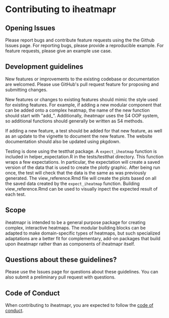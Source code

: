 # Contributing to iheatmapr

## Opening Issues

Please report bugs and contribute feature requests using the the Github Issues page. For reporting bugs, please provide a reproducible example. For feature requests, please give an example use case.

## Development guidelines

New features or improvements to the existing codebase or documentation are welcomed. Please use GitHub's pull request feature for proposing and submitting changes.  

New features or changes to existing features should mimic the style used for existing features. For example, if adding a new modular component that can be added onto a complex heatmap, the name of the new function should start with "add_". Additionally, iheatmapr uses the S4 OOP system, so additional functions should generally be written as S4 methods. 

If adding a new feature, a test should be added for that new feature, as well as an update to the vignette to document the new feature.  The website documentation should also be updated using pkgdown.  

Testing is done using the testthat package. A `expect_iheatmap` function is included in helper_expectation.R in the tests/testthat directory. This function wraps a few expectations.  In particular, the expectation will create a saved version of the data that is used to create the plotly graphic. After being run once, the test will check that the data is the same as was previously generated. The view_reference.Rmd file will create the plots based on all the saved data created by the `expect_iheatmap` function. Building view_reference.Rmd can be used to visually inpect the expected result of each test.

## Scope

iheatmapr is intended to be a general purpose package for creating complex, interactive heatmaps. The modular building blocks can be adapted to make domain-specific types of heatmaps, but such specialized adaptations are a better fit for complementary, add-on packages that build upon iheatmapr rather than as components of iheatmapr itself. 

## Questions about these guidelines?

Please use the Issues page for questions about these guidelines. You can also submit a preliminary pull request with questions. 

## Code of Conduct

When contributing to iheatmapr, you are expected to follow the [code of conduct](https://github.com/AliciaSchep/iheatmapr/blob/master/CONDUCT.md).
